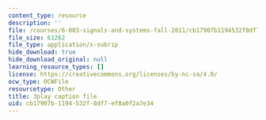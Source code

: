 ```yaml
---
content_type: resource
description: ''
file: /courses/6-003-signals-and-systems-fall-2011/cb17907b1194532f8df7ef8a0f2a7e34_ufU6b7OHb8M.vtt
file_size: 61262
file_type: application/x-subrip
hide_download: true
hide_download_original: null
learning_resource_types: []
license: https://creativecommons.org/licenses/by-nc-sa/4.0/
ocw_type: OCWFile
resourcetype: Other
title: 3play caption file
uid: cb17907b-1194-532f-8df7-ef8a0f2a7e34
---
```

